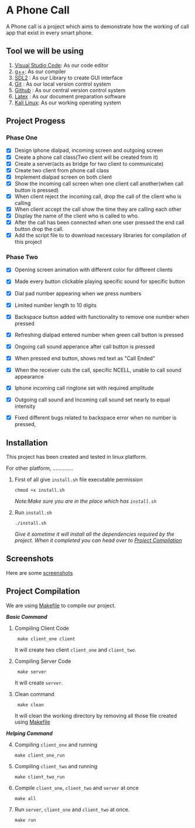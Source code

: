 # A Phone Call

A Phone call is a project which aims to demonstrate how the working of call app that exist in every smart phone.

## Tool we will be using

1. [Visual Studio Code](https://code.visualstudio.com/): As our code editor
2. [g++](https://www.msys2.org/): As our compiler
3. [SDL2](https://www.libsdl.org/download-2.0.php) : As our Library to create GUI interface
4. [Git](https://git-scm.com/) : As our local version control system
5. [Github](https://github.com/) : As our central version control system
6. [Latex](https://www.latex-project.org/) : As our document preparation software
7. [Kali Linux](https://www.kali.org/): As our working operating system

## Project Progess

### Phase One

- [x] Design iphone dialpad, incoming screen and outgoing screen
- [x] Create a phone call class(Two client will be created from it)
- [x] Create a server(acts as bridge for two client to communicate)
- [x] Create two client from phone call class
- [x] Implement dialpad screen on both client
- [x] Show the incoming call screen when one client call another(when call button is pressed)
- [x] When client reject the incoming call, drop the call of the client who is calling
- [x] When client accept the call show the time they are calling each other
- [x] Display the name of the client who is called to who.
- [x] After the call has been connected when one user pressed the end call button drop the call.
- [x] Add the script file to to download necessary libraries for compilation of this project

### Phase Two

- [x] Opening screen animation with different color for different clients
- [x] Made every button clickable playing specific sound for specific button
- [x] Dial pad number appearing when we press numbers
- [x] Limited number length to 10 digits
- [x] Backspace button added with functionality to remove one number when pressed
- [x] Refreshing dialpad entered number when green call button is pressed
- [x] Ongoing call sound apperance after call button is pressed
- [x] When pressed end button, shows red text as "Call Ended"
- [x] When the receiver cuts the call, specific NCELL, unable to call sound appearance
- [x] Iphone incoming call ringtone set with required amplitude
- [x] Outgoing call sound and Incoming call sound set nearly to equal intensity
- [x] Fixed different bugs related to backspace error when no number is pressed, 


## Installation

This project has been created and tested in linux platform.

For other platform, ..............

1. First of all give `install.sh` file executable permission

   ```terminal
   chmod +x install.sh
   ```

   _Note:Make sure you are in the place which has `install.sh`_

2. Run `install.sh`

   ```terminal
   ./install.sh
   ```

   _Give it sometime it will install all the dependencies required by the project. When it completed you can head over to [Project Compilation](#project-compilation)_

## Screenshots
Here are some [screenshots](screenshot.md)
## Project Compilation

We are using [Makefile](Makefile) to compile our project.

**_Basic Command_**

1. Compiling Client Code

   ```make
    make client_one client
   ```

   It will create two client `client_one` and `client_two`.

2. Compiling Server Code

   ```make
    make server
   ```

   It will create `server`.

3. Clean command

   ```make
    make clean
   ```

   It will clean the working directory by removing all those file created using [Makefile](Makefile)

**_Helping Command_**

4. Compiling `client_one` and running

   ```make
   make client_one_run
   ```

5. Compiling `client_two` and running

   ```make
   make client_two_run
   ```

6. Compile `client_one`, `client_two` and `server` at once

   ```make
   make all
   ```

7. Run `server`, `client_one` and `client_two` at once.

   ```make
   make run
   ```

